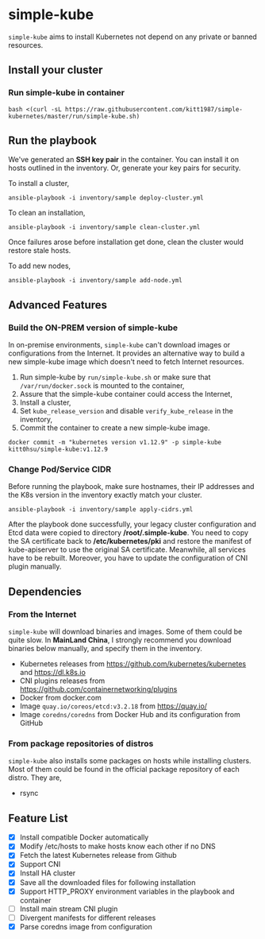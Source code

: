 # simple-kube

`simple-kube` aims to install Kubernetes not depend on any private or banned resources.

## Install your cluster

### Run simple-kube in container

```
bash <(curl -sL https://raw.githubusercontent.com/kitt1987/simple-kubernetes/master/run/simple-kube.sh)
```

## Run the playbook

We've generated an **SSH key pair** in the container. You can install it on hosts outlined in the inventory. Or, generate your key pairs for security. 

To install a cluster,

```
ansible-playbook -i inventory/sample deploy-cluster.yml
```

To clean an installation,

```
ansible-playbook -i inventory/sample clean-cluster.yml
```

Once failures arose before installation get done, clean the cluster would restore stale hosts.

To add new nodes,

```
ansible-playbook -i inventory/sample add-node.yml
```

## Advanced Features

### Build the ON-PREM version of simple-kube 

In on-premise environments, `simple-kube` can't download images or configurations from the Internet. It provides an alternative way to build a new simple-kube image which doesn't need to fetch Internet resources. 

1. Run simple-kube by `run/simple-kube.sh` or make sure that `/var/run/docker.sock` is mounted to the container,
2. Assure that the simple-kube container could access the Internet,
3. Install a cluster,
4. Set `kube_release_version` and disable `verify_kube_release` in the inventory,
4. Commit the container to create a new simple-kube image.

```
docker commit -m "kubernetes version v1.12.9" -p simple-kube kitt0hsu/simple-kube:v1.12.9
```

### Change Pod/Service CIDR

Before running the playbook, make sure hostnames, their IP addresses and the K8s version in the inventory exactly match your cluster.

```
ansible-playbook -i inventory/sample apply-cidrs.yml
```

After the playbook done successfully, your legacy cluster configuration and Etcd data were copied to directory **/root/.simple-kube**. You need to copy the SA certificate back to **/etc/kubernetes/pki** and restore the manifest of kube-apiserver to use the original SA certificate. Meanwhile, all services have to be rebuilt. Moreover, you have to update the configuration of CNI plugin manually.

## Dependencies

### From the Internet

`simple-kube` will download binaries and images. Some of them could be quite slow. In **MainLand China**, I strongly recommend you download binaries below manually, and specify them in the inventory. 

* Kubernetes releases from https://github.com/kubernetes/kubernetes and https://dl.k8s.io
* CNI plugins releases from https://github.com/containernetworking/plugins
* Docker from docker.com
* Image `quay.io/coreos/etcd:v3.2.18` from https://quay.io/
* Image `coredns/coredns` from Docker Hub and its configuration from GitHub

### From package repositories of distros

`simple-kube`  also installs some packages on hosts while installing clusters. Most of them could be found in the official package repository of each distro. They are,

* rsync

## Feature List
- [x] Install compatible Docker automatically
- [x] Modify /etc/hosts to make hosts know each other if no DNS
- [x] Fetch the latest Kubernetes release from Github
- [x] Support CNI
- [x] Install HA cluster
- [x] Save all the downloaded files for following installation
- [x] Support HTTP_PROXY environment variables in the playbook and container
- [ ] Install main stream CNI plugin
- [ ] Divergent manifests for different releases
- [x] Parse coredns image from configuration